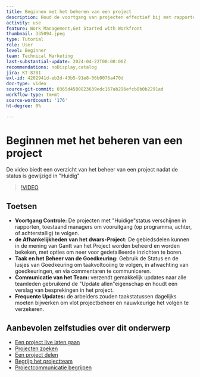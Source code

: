 ```yaml
---
title: Beginnen met het beheren van een project
description: Houd de voortgang van projecten effectief bij met rapporten, beheer afhankelijkheden via Gantt-weergaven, controleer taken en goedkeuringen, verbeter teamcommunicatie en zorg voor vloeiende workflows met frequente updates.
activity: use
feature: Work Management,Get Started with Workfront
thumbnail: 335094.jpeg
type: Tutorial
role: User
level: Beginner
team: Technical Marketing
last-substantial-update: 2024-04-22T00:00:00Z
recommendations: noDisplay,catalog
jira: KT-8781
exl-id: 4202941d-eb2d-43b5-91e8-06b0076a470d
doc-type: video
source-git-commit: 0365d4500823639edc167ab296efcb8b0b2291ad
workflow-type: tm+mt
source-wordcount: '176'
ht-degree: 0%

---
```


# Beginnen met het beheren van een project

De video biedt een overzicht van het beheer van een project nadat de status is gewijzigd in &quot;Huidig&quot; &#x200B;

>[!VIDEO](https://video.tv.adobe.com/v/335094/?quality=12&learn=on&enablevpops)

## Toetsen

* **Voortgang Controle:** De projecten met &quot;Huidige&quot;status verschijnen in rapporten, toestaand managers om vooruitgang (op programma, achter, of achterstallig) te volgen.
* **de Afhankelijkheden van het dwars-Project:** De gebiedsdelen kunnen in de mening van Gantt van het Project worden beheerd en worden bekeken, met opties om neer voor gedetailleerde inzichten te boren.
* **Taak en het Beheer van de Goedkeuring:** Gebruik de Status en de lusjes van Goedkeuring om taakvoltooiing te volgen, in afwachting van goedkeuringen, en via commentaren te communiceren.
* **Communicatie van het Team:** verzendt gemakkelijk updates naar alle teamleden gebruikend de &quot;Update allen&quot;eigenschap en houdt een verslag van besprekingen in het project.
* **Frequente Updates:** de arbeiders zouden taakstatussen dagelijks moeten bijwerken om vlot projectbeheer en nauwkeurige het volgen te verzekeren. &#x200B;


## Aanbevolen zelfstudies over dit onderwerp

* [Een project live laten gaan](/help/manage-work/projects/take-a-project-live.md)
* [Projecten zoeken](/help/manage-work/projects/find-projects.md)
* [Een project delen](/help/manage-work/projects/share-a-project.md)
* [Begrijp het projectteam](/help/manage-work/projects/understand-the-project-team.md)
* [Projectcommunicatie begrijpen](/help/manage-work/projects/understand-project-communication.md)
